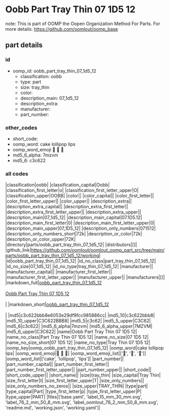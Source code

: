 # Oobb Part Tray Thin 07 1D5 12  

note: This is part of OOMP the Oopen Organization Method For Parts. For more details: https://github.com/oomlout/oomp_base

##  part details





### id
* oomp_id: oobb_part_tray_thin_07_1d5_12
  * classification: oobb
  * type: part
  * size: tray_thin
  * color: 
  * description_main: 07_1d5_12
  * description_extra: 
  * manufacturer: 
  * part_number: 

### other_codes
* short_code: 
* oomp_word: cake lollipop lips
* oomp_word_emoji :cake: :lollipop: :lips:
* md5_6_alpha: 7mzvm
* md5_6: c3c622

### all codes 
|classification|oobb|
|classification_capital|Oobb|
|classification_first_letter|o|
|classification_first_letter_upper|O|
|classification_upper|OOBB|
|color||
|color_capital||
|color_first_letter||
|color_first_letter_upper||
|color_upper||
|description_extra||
|description_extra_capital||
|description_extra_first_letter||
|description_extra_first_letter_upper||
|description_extra_upper||
|description_main|07_1d5_12|
|description_main_capital|07.1D5.12|
|description_main_first_letter|0|
|description_main_first_letter_upper|0|
|description_main_upper|07_1D5_12|
|description_only_numbers|071512|
|description_only_numbers_short|72k|
|description_or_color|72k|
|description_or_color_upper|72K|
|directory|parts/oobb_part_tray_thin_07_1d5_12|
|distributors|[]|
|github_link|https://github.com/oomlout/oomlout_oomp_part_src/tree/main/parts/oobb_part_tray_thin_07_1d5_12/working|
|id|oobb_part_tray_thin_07_1d5_12|
|id_no_class|part_tray_thin_07_1d5_12|
|id_no_size|07_1d5_12|
|id_no_type|tray_thin_07_1d5_12|
|manufacturer||
|manufacturer_capital||
|manufacturer_first_letter||
|manufacturer_first_letter_upper||
|manufacturer_upper||
|manufacturers|[]|
|markdown_full|[oobb_part_tray_thin_07_1d5_12](https://github.com/oomlout/oomlout_oomp_part_src/tree/main/parts/oobb_part_tray_thin_07_1d5_12/working)<br>[](https://github.com/oomlout/oomlout_oomp_part_src/tree/main/parts/oobb_part_tray_thin_07_1d5_12/working)<br>[Oobb Part Tray Thin 07 1D5 12](https://github.com/oomlout/oomlout_oomp_part_src/tree/main/parts/oobb_part_tray_thin_07_1d5_12/working)<br><br>|
|markdown_short|[oobb_part_tray_thin_07_1d5_12](https://github.com/oomlout/oomlout_oomp_part_src/tree/main/parts/oobb_part_tray_thin_07_1d5_12/working)<br><br>|
|md5|c3c622bbb8e6053e29df9fcc985886cc|
|md5_10|c3c622bbb8|
|md5_10_upper|C3C622BBB8|
|md5_5|c3c62|
|md5_5_upper|C3C62|
|md5_6|c3c622|
|md5_6_alpha|7mzvm|
|md5_6_alpha_upper|7MZVM|
|md5_6_upper|C3C622|
|name|Oobb Part Tray Thin 07 1D5 12|
|name_no_class|Part Tray Thin 07 1D5 12|
|name_no_size|07 1D5 12|
|name_no_size_short|07 1D5 12|
|name_no_type|Tray Thin 07 1D5 12|
|oomp_key|oomp_oobb_part_tray_thin_07_1d5_12|
|oomp_word|cake lollipop lips|
|oomp_word_emoji|:cake: :lollipop: :lips:|
|oomp_word_emoji_list|[':cake:', ':lollipop:', ':lips:']|
|oomp_word_list|['cake', 'lollipop', 'lips']|
|part_number||
|part_number_capital||
|part_number_first_letter||
|part_number_first_letter_upper||
|part_number_upper||
|short_code||
|short_code_upper||
|short_name||
|size|tray_thin|
|size_capital|Tray Thin|
|size_first_letter|t|
|size_first_letter_upper|T|
|size_only_numbers||
|size_only_numbers_no_zeros||
|size_upper|TRAY_THIN|
|type|part|
|type_capital|Part|
|type_first_letter|p|
|type_first_letter_upper|P|
|type_upper|PART|
|files|['base.yaml', 'label_15_mm_30_mm.svg', 'label_76_2_mm_50_8_mm.svg', 'label_oomlout_76_2_mm_50_8_mm.svg', 'readme.md', 'working.json', 'working.yaml']|
